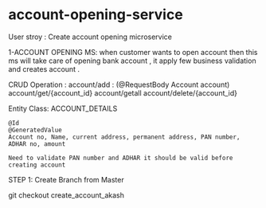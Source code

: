 # account-opening-service
User stroy : Create account opening microservice 

1-ACCOUNT OPENING MS: 
when customer wants to open account then this ms will take care of opening bank account , it apply few business validation and creates account .


CRUD Operation : 
account/add  : (@RequestBody Account account)
account/get/{account_id}
account/getall
account/delete/{account_id} 


Entity Class:
 ACCOUNT_DETAILS 

    @Id
    @GeneratedValue
    Account no, Name, current address, permanent address, PAN number, ADHAR no, amount

    Need to validate PAN number and ADHAR it should be valid before creating account

STEP 1: Create Branch from Master

git checkout create_account_akash

